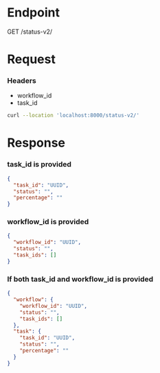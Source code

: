 # Endpoint

GET /status-v2/

# Request

### Headers

- workflow_id
- task_id

```bash
curl --location 'localhost:8000/status-v2/'
```

# Response

### task_id is provided

```json
{
  "task_id": "UUID",
  "status": "",
  "percentage": ""
}
```

### workflow_id is provided

```json
{
  "workflow_id": "UUID",
  "status": "",
  "task_ids": []
}
```

### If both task_id and workflow_id is provided

```json
{
  "workflow": {
    "workflow_id": "UUID",
    "status": "",
    "task_ids": []
  },
  "task": {
    "task_id": "UUID",
    "status": "",
    "percentage": ""
  }
}
```
